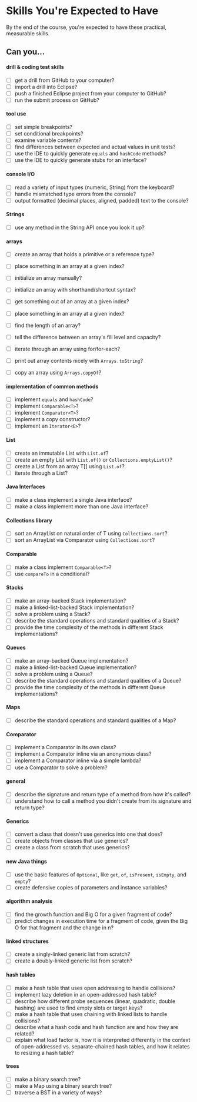 # Skills You're Expected to Have

By the end of the course, you're expected to have these practical, measurable skills.

## Can you...

#### drill & coding test skills

- [ ] get a drill from GitHub to your computer?
- [ ] import a drill into Eclipse?
- [ ] push a finished Eclipse project from your computer to GitHub?
- [ ] run the submit process on GitHub?

#### tool use

- [ ] set simple breakpoints?
- [ ] set conditional breakpoints?
- [ ] examine variable contents?
- [ ] find differences between expected and actual values in unit tests?
- [ ] use the IDE to quickly generate `equals` and `hashCode` methods?
- [ ] use the IDE to quickly generate stubs for an interface?

#### console I/O

- [ ] read a variety of input types (numeric, String) from the keyboard?
- [ ] handle mismatched type errors from the console?
- [ ] output formatted (decimal places, aligned, padded) text to the console? 

#### Strings

- [ ] use any method in the String API once you look it up?

#### arrays

- [ ] create an array that holds a primitive or a reference type?
- [ ] place something in an array at a given index?
- [ ] initialize an array manually?
- [ ] initialize an array with shorthand/shortcut syntax?
- [ ] get something out of an array at a given index?
- [ ] place something in an array at a given index?
- [ ] find the length of an array?
- [ ] tell the difference between an array's fill level and capacity?
- [ ] iterate through an array using for/for-each?
- [ ] print out array contents nicely with `Arrays.toString`?
- [ ] copy an array using `Arrays.copyOf`?


#### implementation of common methods

- [ ] implement `equals` and `hashCode`?
- [ ] implement `Comparable<T>`?
- [ ] implement `Comparator<T>`?
- [ ] implement a copy constructor?
- [ ] implement an `Iterator<E>`?

#### List

- [ ] create an immutable List<T> with `List.of`?
- [ ] create an empty List<T> with `List.of()` or `Collections.emptyList()`?
- [ ] create a List<T> from an array T[] using `List.of`?
- [ ] iterate through a List<T>?

#### Java Interfaces

- [ ] make a class implement a single Java interface?
- [ ] make a class implement more than one Java interface?

#### Collections library

- [ ] sort an ArrayList<T> on natural order of T using `Collections.sort`?
- [ ] sort an ArrayList<T> via Comparator<T> using `Collections.sort`?

#### Comparable

- [ ] make a class implement `Comparable<T>`?
- [ ] use `compareTo` in a conditional?

#### Stacks

- [ ] make an array-backed Stack implementation?
- [ ] make a linked-list-backed Stack implementation?
- [ ] solve a problem using a Stack?
- [ ] describe the standard operations and standard qualities of a Stack?
- [ ] provide the time complexity of the methods in different Stack implementations?

#### Queues

- [ ] make an array-backed Queue implementation?
- [ ] make a linked-list-backed Queue implementation?
- [ ] solve a problem using a Queue?
- [ ] describe the standard operations and standard qualities of a Queue?
- [ ] provide the time complexity of the methods in different Queue implementations?

#### Maps

- [ ] describe the standard operations and standard qualities of a Map?

#### Comparator

- [ ] implement a Comparator in its own class?
- [ ] implement a Comparator inline via an anonymous class?
- [ ] implement a Comparator inline via a simple lambda?
- [ ] use a Comparator to solve a problem?

#### general 

- [ ] describe the signature and return type of a method from how it's called?
- [ ] understand how to call a method you didn't create from its signature and return type?

#### Generics

- [ ] convert a class that doesn't use generics into one that does?
- [ ] create objects from classes that use generics?
- [ ] create a class from scratch that uses generics?

#### new Java things

- [ ] use the basic features of `Optional`, like `get`, `of`, `isPresent`, `isEmpty`, and `empty`? 
- [ ] create defensive copies of parameters and instance variables?

#### algorithm analysis

- [ ] find the growth function and Big O for a given fragment of code?
- [ ] predict changes in execution time for a fragment of code, given the Big O for that fragment and the change in n?  

#### linked structures

- [ ] create a singly-linked generic list from scratch?
- [ ] create a doubly-linked generic list from scratch?

#### hash tables

- [ ] make a hash table that uses open addressing to handle collisions?
- [ ] implement lazy deletion in an open-addressed hash table?
- [ ] describe how different probe sequences (linear, quadratic, double hashing) are used to find empty slots or target keys?
- [ ] make a hash table that uses chaining with linked lists to handle collisions?
- [ ] describe what a hash code and hash function are and how they are related?
- [ ] explain what load factor is, how it is interpreted differently in the context of open-addressed vs. separate-chained hash tables, and how it relates to resizing a hash table?

#### trees

- [ ] make a binary search tree?
- [ ] make a Map using a binary search tree?
- [ ] traverse a BST in a variety of ways?